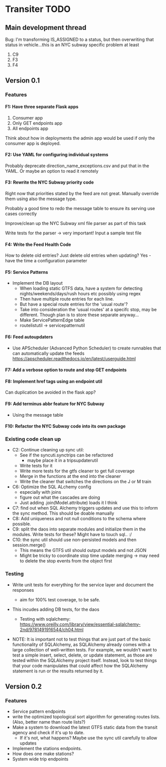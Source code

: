 # Transiter TODO

## Main development thread

Bug: I'm transforming IS_ASSIGNED to a status, 
    but then overwriting that status in vehicle...this is an NYC subway specific
    problem at least

1. C9
1. F3
1. F4



## Version 0.1

    
### Features

#### F1: Have three separate Flask apps
1. Consumer app
2. Only GET endpoints app
3. All endpoints app

Think about how in deployments the admin app would be used
if only the consumer app is deployed.

#### F2: Use YAML for configuring individual systems
Probably deprecate direction_name_exceptions.csv and put that in the
YAML. Or maybe an option to read it remotely

#### F3: Rewrite the NYC Subway priority code
Right now that priorities stated by the feed are not great.
Manually override them using also the message type.

Probably a good time to redo the message table to ensure its
serving use cases correctly

Improve/clean up the NYC Subway xml file parser
as part of this task

Write tests for the parser -> very important!
Input a sample test file

#### F4: Write the Feed Health Code
How to delete old entries?
Just delete old entries when updating?
Yes - have the time a configuration parameter


#### F5: Service Patterns
- Implement the DB layout
    - When loading static GTFS data, have a system for
        detecting nights/weekends/days/rush hours etc
        possibly using regex
    - Then have multiple route entries for each line.
    - But have a special route entries for the 'usual route'?
    - Take into consideration the 'usual routes' at a specifc
        stop, may be different. Though plan is to store
        these separate anyway...
    - Make ServicePatternEdge table
    - routelistutil -> servicepatternutil
    
#### F6: Feed autoupdaters
- Use APScheduler (Advanced Python Scheduler) to create runnables that
    can automatically update the feeds
    https://apscheduler.readthedocs.io/en/latest/userguide.html
    
#### F7: Add a verbose option to route and stop GET endpoints

#### F8: Implement href tags using an endpoint util
Can duplication be avoided in the flask app?

#### F9: Add terminus abbr feature for NYC Subway
- Using the message table

#### F10: Refactor the NYC Subway code into its own package
   
### Existing code clean up
- C2: Continue cleaning up sync util:
    - See if the syncuti.synctrips can be refactored
        - maybe place it in a tripsupdaterutil
    - Write tests for it
    - Write more tests for the gtfs cleaner to get full coverage
    - Merge in the functions at the end into the cleaner
    - Write the cleaner that switches the directions on the J or M train
- C6: Optimize the SQL ALchemy config
    - especially with joins
    - figure out what the cascades are doing
    - Just adding .join(Model.attribute) loads it I think
- C7: find out when SQL Alchemy triggers updates 
    and use this to inform the sync method. This should be doable manually
- C8: Add uniqueness and not null conditions to the schema
    where possible.
- C9: split the daos into separate modules and initialize them
    in the modules. Write tests for these? Might have to touch sql.. :/
- C10: the sync util should use non-persisted models and then session.merge()
    - This means the GTFS util should output models and not JSON
    - Might be tricky to coordinate stop time update merging -> may need to 
        delete the stop events from the object first

### Testing

 - Write unit tests for everything for the service layer and document the responses
    - aim for 100% test coverage, to be safe.
  - This incudes adding DB tests, for the daos
    - Testing with sqlalchemy:
    https://www.oreilly.com/library/view/essential-sqlalchemy-2nd/9781491916544/ch04.html


   - NOTE: It is important not to test things that are just part of the basic functionality of SQLAlchemy, 
   as SQLAlchemy already comes with a large collection of well-written tests. 
   For example, we wouldn’t want to test a simple insert, select, delete, or 
   update statement, as those are tested within the SQLAlchemy project itself. 
   Instead, look to test things that your code manipulates that could affect 
   how the SQLAlchemy statement is run or the results returned by it.



## Version 0.2

### Features
- Service pattern endpoints 
- write the optimized topological 
sort algorithm for generating routes lists.
    (Also, better name than route lists?)
- Make a system to download the latest GTFS static data 
    from the transit agency
    and check if it's up to date.
    - If it's not, what happens? 
    Maybe use the sync util carefully to allow updates
- Implement the stations endpoints.
- How does one make stations?
- System wide trip endpoints


    
